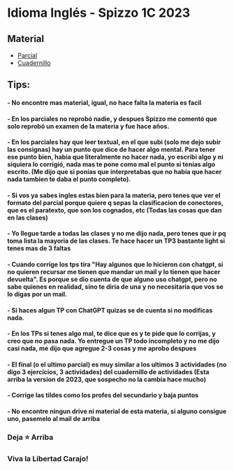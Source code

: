 # Idioma Inglés - Spizzo 1C 2023

## Material 
- [Parcial](https://github.com/jporro/Ingles/blob/main/Parcial%20Ingl%C3%A9s%20-%20C%C3%A1tedra%20Spizzo%201C2023.pdf)
- [Cuadernillo](https://github.com/jporro/Ingles/blob/main/1C%202023%20-%20Cuadernillo%20de%20actividades.pdf)
## Tips:
#### - No encontre mas material, igual, no hace falta la materia es facil
#### - En los parciales no reprobó nadie, y despues Spizzo me comentó que solo reprobó un examen de la materia y fue hace años. 
#### - En los parciales hay que leer textual, en el que subi (solo me dejo subir las consignas) hay un punto que dice de hacer algo mental. Para tener ese punto bien, habia que literalmente no hacer nada, yo escribi algo y ni siquiera lo corrigió, nada mas te pone como mal el punto si tenias algo escrito. (Me dijo que si ponias que interpretabas que no habia que hacer nada tambien te daba el punto completo). 
#### - Si vos ya sabes ingles estas bien para la materia, pero tenes que ver el formato del parcial porque quiere q sepas la clasificacion de conectores, que es el paratexto, que son los cognados, etc (Todas las cosas que dan en las clases)
#### - Yo llegue tarde a todas las clases y no me dijo nada, pero tenes que ir pq toma lista la mayoria de las clases. Te hace hacer un TP3 bastante light si tenes mas de 3 faltas
#### - Cuando corrige los tps tira "Hay algunos que lo hicieron con chatgpt, si no quieren recursar me tienen que mandar un mail y lo tienen que hacer devuelta". Es porque se dio cuenta de que alguno uso chatgpt, pero no sabe quienes en realidad, sino te diria de una y no necesitaria que vos se lo digas por un mail.
#### - Si haces algun TP con ChatGPT quizas se de cuenta si no modificas nada.
#### - En los TPs si tenes algo mal, te dice que es y te pide que lo corrijas, y creo que no pasa nada. Yo entregue un TP todo incompleto y no me dijo casi nada, me dijo que agregue 2-3 cosas y me aprobo despues
#### - El final (o el ultimo parcial) es muy similar a los ultimos 3 actividades (no digo 3 ejercicios, 3 actividades) del cuadernillo de actividades (Esta arriba la version de 2023, que sospecho no la cambia hace mucho)
#### - Corrige las tildes como los profes del secundario y baja puntos
#### - No encontre ningun drive ni material de esta materia, si alguno consigue uno, pasemelo al mail de arriba

### Deja **⭐** Arriba
### Viva la Libertad Carajo!
